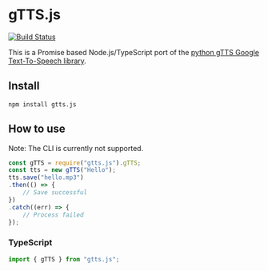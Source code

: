 # gTTS.js

[![Build Status](https://travis-ci.com/hubendubler/gTTS.js.svg?branch=master)](https://travis-ci.com/hubendubler/gTTS.js)

This is a Promise based Node.js/TypeScript port of the [python gTTS Google Text-To-Speech library](https://github.com/pndurette/gTTS).

## Install

`npm install gtts.js`

## How to use

Note: The CLI is currently not supported.

```js
const gTTS = require("gtts.js").gTTS;
const tts = new gTTS("Hello");
tts.save("hello.mp3")
.then(() => {
    // Save successful
})
.catch((err) => {
    // Process failed
});
```

### TypeScript

```ts
import { gTTS } from "gtts.js";
```
